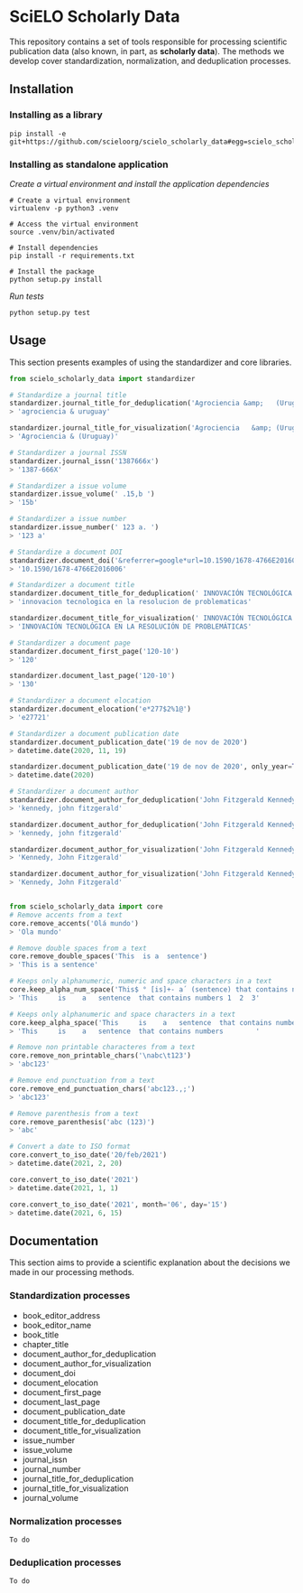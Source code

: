 # SciELO Scholarly Data
This repository contains a set of tools responsible for processing scientific publication data (also known, in part, as **scholarly data**). The methods we develop cover standardization, normalization, and deduplication processes.

## Installation

### Installing as a library
```shell
pip install -e git+https://github.com/scieloorg/scielo_scholarly_data#egg=scielo_scholarly_data
```

### Installing as standalone application

_Create a virtual environment and install the application dependencies_
```shell
# Create a virtual environment
virtualenv -p python3 .venv

# Access the virtual environment
source .venv/bin/activated

# Install dependencies
pip install -r requirements.txt

# Install the package
python setup.py install
```

_Run tests_
```
python setup.py test
```


## Usage
This section presents examples of using the standardizer and core libraries.
```python
from scielo_scholarly_data import standardizer

# Standardize a journal title
standardizer.journal_title_for_deduplication('Agrociencia &amp;   (Uruguay)')
> 'agrociencia & uruguay'

standardizer.journal_title_for_visualization('Agrociencia   &amp; (Uruguay)')
> 'Agrociencia & (Uruguay)'

# Standardizer a journal ISSN
standardizer.journal_issn('1387666x')
> '1387-666X'

# Standardizer a issue volume
standardizer.issue_volume(' .15,b ')
> '15b'

# Standardizer a issue number
standardizer.issue_number(' 123 a. ')
> '123 a'

# Standardize a document DOI
standardizer.document_doi('&referrer=google*url=10.1590/1678-4766E2016006')
> '10.1590/1678-4766E2016006'

# Standardizer a document title
standardizer.document_title_for_deduplication(' INNOVACIÓN TECNOLÓGICA EN LA RESOLUCIÓN DE PROBLEMÁTICAS ')
> 'innovacion tecnologica en la resolucion de problematicas'

standardizer.document_title_for_visualization(' INNOVACIÓN TECNOLÓGICA EN LA RESOLUCIÓN DE PROBLEMÁTICAS ')
> 'INNOVACIÓN TECNOLÓGICA EN LA RESOLUCIÓN DE PROBLEMÁTICAS'

# Standardizer a document page
standardizer.document_first_page('120-10')
> '120'

standardizer.document_last_page('120-10')
> '130'

# Standardizer a document elocation
standardizer.document_elocation('e*277$2%1@')
> 'e27721'

# Standardizer a document publication date
standardizer.document_publication_date('19 de nov de 2020')
> datetime.date(2020, 11, 19)

standardizer.document_publication_date('19 de nov de 2020', only_year=True)
> datetime.date(2020)

# Standardizer a document author
standardizer.document_author_for_deduplication('John Fitzgerald Kennedy')
> 'kennedy, john fitzgerald'

standardizer.document_author_for_deduplication('John Fitzgerald Kennedy', surname_first=True)
> 'kennedy, john fitzgerald'

standardizer.document_author_for_visualization('John Fitzgerald Kennedy')
> 'Kennedy, John Fitzgerald'

standardizer.document_author_for_visualization('John Fitzgerald Kennedy', surname_first=True)
> 'Kennedy, John Fitzgerald'


from scielo_scholarly_data import core
# Remove accents from a text
core.remove_accents('Olá mundo')
> 'Ola mundo'

# Remove double spaces from a text
core.remove_double_spaces('This  is a  sentence')
> 'This is a sentence'

# Keeps only alphanumeric, numeric and space characters in a text
core.keep_alpha_num_space('This$ ° [is]+- a´ (sentence) that contains numbers 1, 2, 3')
> 'This     is    a   sentence  that contains numbers 1  2  3'

# Keeps only alphanumeric and space characters in a text
core.keep_alpha_space('This     is    a   sentence  that contains numbers 1  2  3')
> 'This     is    a   sentence  that contains numbers        '

# Remove non printable characteres from a text
core.remove_non_printable_chars('\nabc\t123')
> 'abc123'

# Remove end punctuation from a text
core.remove_end_punctuation_chars('abc123.,;')
> 'abc123'

# Remove parenthesis from a text
core.remove_parenthesis('abc (123)')
> 'abc'

# Convert a date to ISO format
core.convert_to_iso_date('20/feb/2021')
> datetime.date(2021, 2, 20)

core.convert_to_iso_date('2021')
> datetime.date(2021, 1, 1)

core.convert_to_iso_date('2021', month='06', day='15')
> datetime.date(2021, 6, 15)

```

## Documentation
This section aims to provide a scientific explanation about the decisions we made in our processing methods.

### Standardization processes
- book_editor_address
- book_editor_name
- book_title
- chapter_title
- document_author_for_deduplication
- document_author_for_visualization
- document_doi
- document_elocation
- document_first_page
- document_last_page
- document_publication_date
- document_title_for_deduplication
- document_title_for_visualization
- issue_number
- issue_volume
- journal_issn
- journal_number
- journal_title_for_deduplication
- journal_title_for_visualization
- journal_volume


### Normalization processes
`To do`

### Deduplication processes
`To do`
